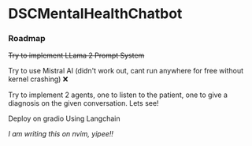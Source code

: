 # DSCMentalHealthChatbot
### Roadmap
~~Try to implement LLama 2 Prompt System~~  

Try to use Mistral AI  (didn't work out, cant run anywhere for free without kernel crashing)  ❌

Try to implement 2 agents, one to listen to the patient, one to give a diagnosis on the given conversation. Lets see!  

Deploy on gradio Using Langchain

_I am writing this on nvim, yipee!!_ 
